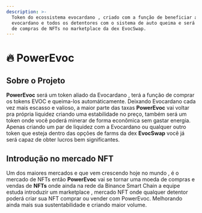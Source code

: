 ```yaml
---
description: >-
  Token do ecossistema evocardano , criado com a função de beneficiar a
  evocardano e todos os detentores com o sistema de auto queima e será uma moeda
  de compras de NFTs no marketplace da dex EvocSwap.
---
```


# 🔥 PowerEvoc

## Sobre o Projeto

**PowerEvoc** será um token aliado da Evocardano , terá a função de comprar os tokens EVOC e queima-los automáticamente. Deixando Evocardano cada vez mais escasso e valioso,  a maior parte das taxas **PowerEvoc** vai voltar pra própria liquidez criando uma estabilidade no preço, também será um token onde você poderá  minerar de forma econômica sem gastar energia. Apenas criando um par de liquidez com a Evocardano ou qualquer outro token que esteja dentro das opções de farms da dex **EvocSwap** você já será capaz de obter lucros bem significantes.



## Introdução no mercado NFT

Um dos maiores mercados e que vem crescendo hoje no mundo , é o mercado de NFTs então **PowerEvoc**  vai se tornar uma moeda de compras e vendas de **NFTs** onde ainda na rede da Binance Smart Chain a equipe estuda introduzir um marketplace ,  mercado NFT onde qualquer detentor poderá criar sua NFT comprar ou vender com PowerEvoc. Melhorando ainda mais sua sustentabilidade e criando maior volume.


